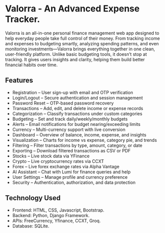 # Valorra - An Advanced Expense Tracker.

Valorra is an all-in-one personal finance management web app designed to help everyday people take full control of their money. From tracking income and expenses to budgeting smartly, analyzing spending patterns, and even monitoring investments—Valorra brings everything together in one clean, user-friendly platform. Unlike basic budgeting tools, it doesn’t stop at tracking. It gives users insights and clarity, helping them build better financial habits over time.

## Features
- Registration – User sign-up with email and OTP verification
- Login/Logout – Secure authentication and session management
- Password Reset – OTP-based password recovery
- Transactions – Add, edit, and delete income or expense records
- Categorization – Classify transactions under custom categories
- Budgeting – Set and track daily/weekly/monthly budgets
- Alerts – Email notifications for budget nearing/exceeding limits
- Currency – Multi-currency support with live conversion
- Dashboard – Overview of balance, income, expense, and insights
- Visualization – Charts for income vs expense, category pie, and trends
- Filtering – Filter transactions by type, amount, category, or date
- Exporting – Download filtered transactions as CSV or PDF
- Stocks – Live stock data via YFinance
- Crypto – Live cryptocurrency rates via CCXT
- Forex – Live forex exchange rates via Alpha Vantage
- AI Assistant – Chat with Lumi for finance queries and help
- User Settings – Manage profile and currency preference
- Security – Authentication, authorization, and data protection

## Technology Used
- Frontend: HTML, CSS, Javascript, Bootstrap.
- Backend: Python, Django Framework.
- APIs: FreeCurrency, Yfinance, CCXT, Groq.
- Database: SQLite.
